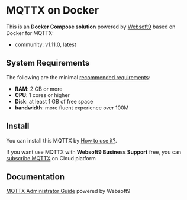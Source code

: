 # MQTTX on Docker  

This is an **Docker Compose solution** powered by [Websoft9](https://www.websoft9.com) based on Docker for MQTTX:


 - community:  v1.11.0, latest


## System Requirements

The following are the minimal [recommended requirements](https://github.com/emqx/MQTTX):

* **RAM**: 2 GB or more
* **CPU**: 1 cores or higher
* **Disk**: at least 1 GB of free space
* **bandwidth**: more fluent experience over 100M  

## Install

You can install this MQTTX by [How to use it?](https://github.com/Websoft9/docker-library#how-to-use-it).   

If you want use MQTTX with **Websoft9 Business Support** free, you can [subscribe MQTTX](https://www.websoft9.com/apps) on Cloud platform

## Documentation

[MQTTX Administrator Guide](https://support.websoft9.com/docs/mqttx) powered by Websoft9